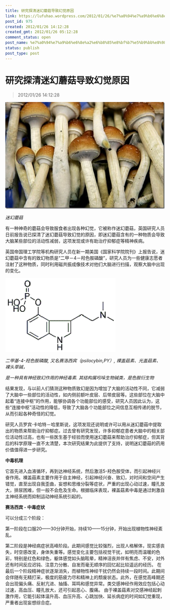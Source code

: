 ```yaml
---
title: 研究探清迷幻蘑菇导致幻觉原因
link: https://lufuhao.wordpress.com/2012/01/26/%e7%a0%94%e7%a9%b6%e6%8e%a2%e6%b8%85%e8%bf%b7%e5%b9%bb%e8%98%91%e8%8f%87%e5%af%bc%e8%87%b4%e5%b9%bb%e8%a7%89%e5%8e%9f%e5%9b%a0/
post_id: 975
created: 2012/01/26 14:12:28
created_gmt: 2012/01/26 05:12:28
comment_status: open
post_name: %e7%a0%94%e7%a9%b6%e6%8e%a2%e6%b8%85%e8%bf%b7%e5%b9%bb%e8%98%91%e8%8f%87%e5%af%bc%e8%87%b4%e5%b9%bb%e8%a7%89%e5%8e%9f%e5%9b%a0
status: publish
post_type: post
---
```


# 研究探清迷幻蘑菇导致幻觉原因

> 2012/01/26 14:12:28

![20120126-141228-0001.jpg](/assets/images/20120126-141228-0001.jpg)

_迷幻蘑菇_

有一种神奇的蘑菇会导致服食者出现各种幻觉，它被称作迷幻蘑菇，英国研究人员日前报告说已探清了迷幻蘑菇导致幻觉的原因，即迷幻蘑菇含有的一种物质会导致大脑某些部位的活动性减弱，这项发现或许有助治疗抑郁症等精神疾病。

英国帝国理工学院等机构研究人员在新一期美国《国家科学院院刊》上报告说，迷幻蘑菇中含有的致幻物质是“二甲－4－羟色胺磷酸”，研究人员为一些健康志愿者注射了这种物质，同时利用磁共振成像技术对他们大脑进行扫描，观察大脑中出现的变化。

![20120126-141228-0002.gif](/assets/images/20120126-141228-0002.gif)

_二甲基-4-羟色胺磷酸, 又名赛洛西宾（psilocybin,PY）, 裸盖菇素、光盖菇素、裸头草碱，_

_是一种具有神经致幻作用的神经毒素. 其结构属吲哚生物碱类，是色胺衍生物_

结果发现，与以前人们猜测这种物质致幻是因为增加了大脑的活动性不同，它减弱了大脑中一些部位的活动性，如内侧前额叶皮层、后带皮层等。这些部位在大脑中起着“连接中枢”的作用，能够协调各个功能部位的感受，研究人员因此认为，这些“连接中枢”活动性的降低，导致了大脑各个功能部位之间信息互相传递的脱节，从而引起各种奇怪的幻觉。 

研究人员罗宾·卡哈特－哈里斯说，这项发现还说明或许可以用从迷幻蘑菇中提取出的物质来帮助治疗抑郁症。过去曾有研究发现，许多抑郁症患者大脑中的相关部位活动性过高，也有一些医生基于经验而使用迷幻蘑菇来帮助治疗抑郁症，但其背后的科学原理一直不太清楚，本次研究结果为此提供了支持，说明迷幻蘑菇的药用价值值得进一步研究。 

**中毒机理**

它首先进入血液循环，再到达神经系统，然后激活5-羟色胺受体，而引起神经兴奋作用。裸盖菇素主要作用于自主神经，引起神经兴奋、致幻，对时间和空间产生错觉，直至出现自我歪曲，妄想和思维分裂等症状，严重的出现心动过速，瞳孔放大，排尿困难，但一般不会危及生命。根据临床表现，裸盖菇素中毒是通过刺激自主神经系统而抑制运动神经系统引起的。

**赛洛西宾 - 中毒症状**

可以分成三个阶段：

第一阶段在口服20——30分钟开始，持续10——15分钟，开始出现植物性神经紊乱。

第二阶段是神经病症状高峰阶段。此期间感觉比较强烈，出现人格解体，现实感丧失，时空感改变，身体失重等。感觉变化主要包括视觉干扰，如明亮而温暖的色彩，特别是红色和绿色，躯体感觉如头脑眩晕，精神沮丧并伴有焦虑、不安，对外还有时间反应迟钝、注意力分散、自发而毫无顺序的回忆起比较遥远的经历。
在最后一个阶段精神症状逐渐消失，而植物性神经干扰仍然会持续一段时间。此期间会伴随有无精打采，极度的筋疲力尽和精神上的颓废状态。此外，在感觉高峰期还会出现偏头痛、反射亢进、抽搐、耳鸣和感觉异常。类交感神经作用效应包括心动过速，高血压、瞳孔放大，还可引起恶心、腹痛。
由于裸盖菇素对交感神经起刺激作用，它能引起体温升高、血压升高、心跳加快、延长病症的时间如幻觉重现，严重者出现妄想综合症。
